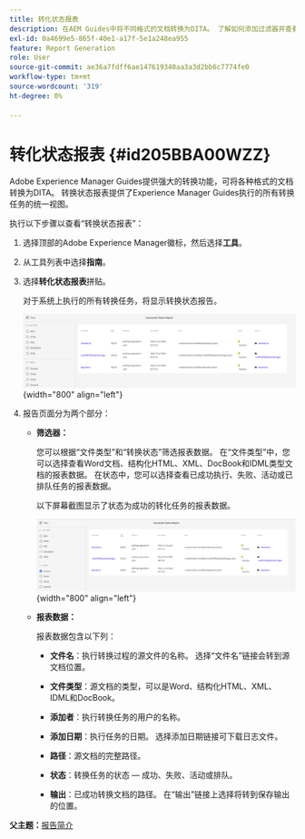 ```yaml
---
title: 转化状态报表
description: 在AEM Guides中将不同格式的文档转换为DITA。 了解如何添加过滤器并查看转化状态报告。
exl-id: 0a4699e5-865f-40e1-a17f-5e1a248ea955
feature: Report Generation
role: User
source-git-commit: ae36a7fdff6ae147619340aa3a3d2bb6c7774fe0
workflow-type: tm+mt
source-wordcount: '319'
ht-degree: 0%

---
```


# 转化状态报表 {#id205BBA00WZZ}

Adobe Experience Manager Guides提供强大的转换功能，可将各种格式的文档转换为DITA。 转换状态报表提供了Experience Manager Guides执行的所有转换任务的统一视图。

执行以下步骤以查看“转换状态报表”：

1. 选择顶部的Adobe Experience Manager徽标，然后选择&#x200B;**工具**。

1. 从工具列表中选择&#x200B;**指南**。

1. 选择&#x200B;**转化状态报表**&#x200B;拼贴。

   对于系统上执行的所有转换任务，将显示转换状态报告。

   ![](images/conversion-status-report-new.png){width="800" align="left"}

1. 报告页面分为两个部分：

   - **筛选器：**

     您可以根据“文件类型”和“转换状态”筛选报表数据。 在“文件类型”中，您可以选择查看Word文档、结构化HTML、XML、DocBook和IDML类型文档的报表数据。 在状态中，您可以选择查看已成功执行、失败、活动或已排队任务的报表数据。

     以下屏幕截图显示了状态为成功的转化任务的报表数据。

     ![](images/conversion-report-failed-active-queued-new.png){width="800" align="left"}

   - **报表数据：**

     报表数据包含以下列：

      - **文件名**：执行转换过程的源文件的名称。 选择“文件名”链接会转到源文档位置。

      - **文件类型**：源文档的类型，可以是Word、结构化HTML、XML、IDML和DocBook。

      - **添加者**：执行转换任务的用户的名称。

      - **添加日期**：执行任务的日期。 选择添加日期链接可下载日志文件。

      - **路径**：源文档的完整路径。

      - **状态**：转换任务的状态 — 成功、失败、活动或排队。

      - **输出**：已成功转换文档的路径。 在“输出”链接上选择将转到保存输出的位置。


**父主题：**[&#x200B;报告简介](reports-intro.md)
